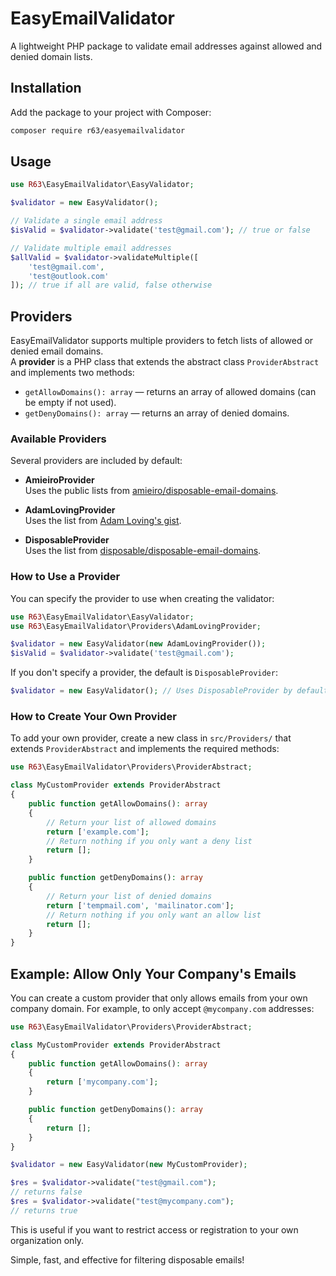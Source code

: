 # EasyEmailValidator

A lightweight PHP package to validate email addresses against allowed and denied domain lists.

## Installation

Add the package to your project with Composer:

```bash
composer require r63/easyemailvalidator
```

## Usage

```php
use R63\EasyEmailValidator\EasyValidator;

$validator = new EasyValidator();

// Validate a single email address
$isValid = $validator->validate('test@gmail.com'); // true or false

// Validate multiple email addresses
$allValid = $validator->validateMultiple([
    'test@gmail.com',
    'test@outlook.com'
]); // true if all are valid, false otherwise
```

## Providers

EasyEmailValidator supports multiple providers to fetch lists of allowed or denied email domains.  
A **provider** is a PHP class that extends the abstract class `ProviderAbstract` and implements two methods:

- `getAllowDomains(): array` — returns an array of allowed domains (can be empty if not used).
- `getDenyDomains(): array` — returns an array of denied domains.

### Available Providers

Several providers are included by default:

- **AmieiroProvider**  
  Uses the public lists from [amieiro/disposable-email-domains](https://github.com/amieiro/disposable-email-domains).

- **AdamLovingProvider**  
  Uses the list from [Adam Loving's gist](https://gist.github.com/adamloving/4401361).

- **DisposableProvider**  
  Uses the list from [disposable/disposable-email-domains](https://github.com/disposable/disposable-email-domains).

### How to Use a Provider

You can specify the provider to use when creating the validator:

```php
use R63\EasyEmailValidator\EasyValidator;
use R63\EasyEmailValidator\Providers\AdamLovingProvider;

$validator = new EasyValidator(new AdamLovingProvider());
$isValid = $validator->validate('test@gmail.com');
```

If you don't specify a provider, the default is `DisposableProvider`:

```php
$validator = new EasyValidator(); // Uses DisposableProvider by default
```

### How to Create Your Own Provider

To add your own provider, create a new class in `src/Providers/` that extends `ProviderAbstract` and implements the required methods:

```php
use R63\EasyEmailValidator\Providers\ProviderAbstract;

class MyCustomProvider extends ProviderAbstract
{
    public function getAllowDomains(): array
    {
        // Return your list of allowed domains
        return ['example.com'];
        // Return nothing if you only want a deny list
        return [];
    }

    public function getDenyDomains(): array
    {
        // Return your list of denied domains
        return ['tempmail.com', 'mailinator.com'];
        // Return nothing if you only want an allow list
        return [];
    }
}
```


## Example: Allow Only Your Company's Emails

You can create a custom provider that only allows emails from your own company domain. For example, to only accept `@mycompany.com` addresses:

```php
use R63\EasyEmailValidator\Providers\ProviderAbstract;

class MyCustomProvider extends ProviderAbstract
{
    public function getAllowDomains(): array
    {
        return ['mycompany.com'];
    }

    public function getDenyDomains(): array
    {
        return [];
    }
}

$validator = new EasyValidator(new MyCustomProvider);

$res = $validator->validate("test@gmail.com");
// returns false
$res = $validator->validate("test@mycompany.com");
// returns true
```

This is useful if you want to restrict access or registration to your own organization only.

Simple, fast, and effective for filtering disposable emails!
